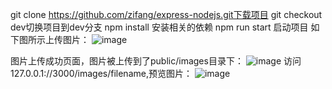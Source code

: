 git clone https://github.com/zifang/express-nodejs.git下载项目
git checkout dev切换项目到dev分支
npm install 安装相关的依赖
npm run start 启动项目
如下图所示上传图片：
![image](https://github.com/zifang/express-nodejs/blob/master/public/images/uploadBefore.png)

图片上传成功页面，图片被上传到了public/images目录下：
![image](https://github.com/zifang/express-nodejs/blob/master/public/images/success.png)
访问127.0.0.1://3000/images/filename,预览图片：
![image](https://github.com/zifang/express-nodejs/blob/master/public/images/view.png)